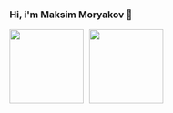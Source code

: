### Hi, i'm Maksim Moryakov 👋

<!--
**maksim-moryakov/maksim-moryakov** is a ✨ _special_ ✨ repository because its `README.md` (this file) appears on your GitHub profile.

Here are some ideas to get you started:

- 🔭 I’m currently working on ...
- 🌱 I’m currently learning ...
- 👯 I’m looking to collaborate on ...
- 🤔 I’m looking for help with ...
- 💬 Ask me about ...
- 📫 How to reach me: ...
- 😄 Pronouns: ...
- ⚡ Fun fact: ...
-->

<div>
<a href="https://github-readme-stats.vercel.app/api?username=maksim-moryakov&hide=contribs&show_icons=true">
  <img  align="left" height="130" style="margin-right: 10px" src="https://github-readme-stats.vercel.app/api?username=maksim-moryakov&hide=contribs&show_icons=true" />
</a>
<a href="https://github-readme-stats.vercel.app/api/top-langs/?username=maksim-moryakov&layout=compact">
  <img align="left" height="130" src="https://github-readme-stats.vercel.app/api/top-langs/?username=maksim-moryakov&layout=compact" />
</a>
</div>
